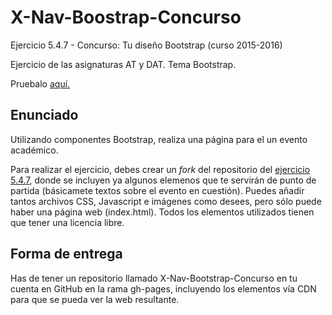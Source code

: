 # X-Nav-Boostrap-Concurso
Ejercicio 5.4.7 - Concurso: Tu diseño Bootstrap (curso 2015-2016)

Ejercicio de las asignaturas AT y DAT. Tema Bootstrap.

Pruebalo <a href="http://reysam93.github.io/X-Nav-Bootstrap-Concurso/">aquí.</a>

## Enunciado 

Utilizando componentes Bootstrap, realiza una página para el un evento académico.

Para realizar el ejercicio, debes crear un <i>fork</i> del repositorio del <a href="https://github.com/CursosWeb/X-NAV-Bootstrap-Concurso">ejercicio 5.4.7</a>, donde se incluyen ya algunos elemenos que te servirán de punto de partida (básicamete textos sobre el evento en cuestión). Puedes añadir tantos archivos CSS, Javascript e imágenes como desees, pero sólo puede haber una página web (index.html). Todos los elementos utilizados tienen que tener una licencia libre.

## Forma de entrega

Has de tener un repositorio llamado X-Nav-Bootstrap-Concurso en tu cuenta en GitHub en la rama gh-pages, incluyendo los elementos vía CDN para que se pueda ver la  web resultante.
